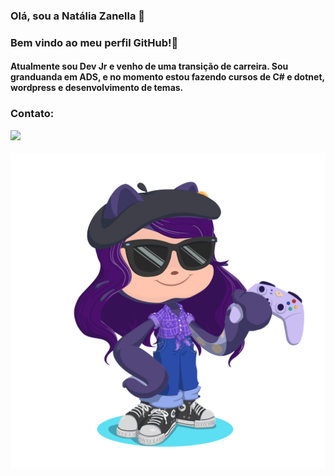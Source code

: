 ### Olá, sou a Natália Zanella :purple_heart:
### Bem vindo ao meu perfil GitHub!👋

#### Atualmente sou Dev Jr e venho de uma transição de carreira. Sou granduanda em ADS, e no momento estou fazendo cursos de C# e dotnet, wordpress e desenvolvimento de temas.


### Contato:

<div>
<a href="https://www.linkedin.com/in/natália-zanella" target="_blank"><img loading="lazy" src="https://img.shields.io/badge/-LinkedIn-%230077B5?style=for-the-badge&logo=linkedin&logoColor=white" target="_blank"></a>   
</div>
<br>


<img src="/octocat-natthy.png" style="height=20px">


